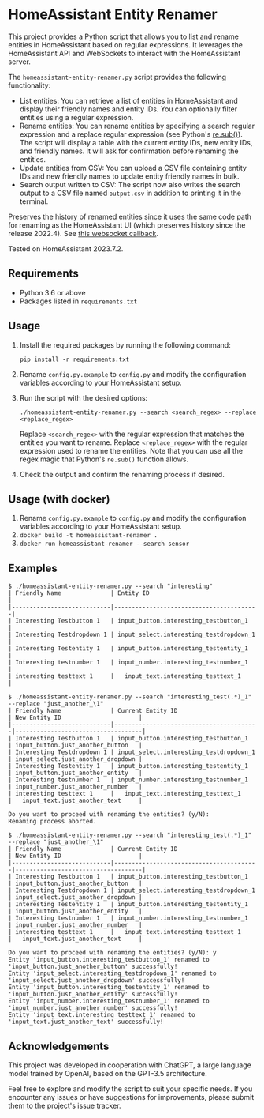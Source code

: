 # HomeAssistant Entity Renamer

This project provides a Python script that allows you to list and rename entities in HomeAssistant based on regular expressions. It leverages the HomeAssistant API and WebSockets to interact with the HomeAssistant server.

The `homeassistant-entity-renamer.py` script provides the following functionality:

-   List entities: You can retrieve a list of entities in HomeAssistant and display their friendly names and entity IDs. You can optionally filter entities using a regular expression.
-   Rename entities: You can rename entities by specifying a search regular expression and a replace regular expression (see Python's [re.sub()](https://docs.python.org/3/library/re.html#re.sub)). The script will display a table with the current entity IDs, new entity IDs, and friendly names. It will ask for confirmation before renaming the entities.
-   Update entities from CSV: You can upload a CSV file containing entity IDs and new friendly names to update entity friendly names in bulk.
-   Search output written to CSV: The script now also writes the search output to a CSV file named `output.csv` in addition to printing it in the terminal.

Preserves the history of renamed entities since it uses the same code path for renaming as the HomeAssistant UI (which preserves history since the release 2022.4). See [this websocket callback](https://github.com/home-assistant/core/blob/2023.7.2/homeassistant/components/config/entity_registry.py#L147).

Tested on HomeAssistant 2023.7.2.

## Requirements

- Python 3.6 or above
- Packages listed in `requirements.txt`

## Usage

1. Install the required packages by running the following command:
   ```
   pip install -r requirements.txt
   ```

2. Rename `config.py.example` to `config.py` and modify the configuration variables according to your HomeAssistant setup.

3. Run the script with the desired options:

   ```
   ./homeassistant-entity-renamer.py --search <search_regex> --replace <replace_regex>
   ```

   Replace `<search_regex>` with the regular expression that matches the entities you want to rename. Replace `<replace_regex>` with the regular expression used to rename the entities. Note that you can use all the regex magic that Python's `re.sub()` function allows.

4. Check the output and confirm the renaming process if desired.

## Usage (with docker)

1. Rename `config.py.example` to `config.py` and modify the configuration variables according to your HomeAssistant setup.
2. `docker build -t homeassistant-renamer .`
3. `docker run homeassistant-renamer --search sensor`

## Examples

```
$ ./homeassistant-entity-renamer.py --search "interesting"
| Friendly Name              | Entity ID                               |
|----------------------------|-----------------------------------------|
| Interesting Testbutton 1   | input_button.interesting_testbutton_1   |
| Interesting Testdropdown 1 | input_select.interesting_testdropdown_1 |
| Interesting Testentity 1   | input_button.interesting_testentity_1   |
| Interesting testnumber 1   | input_number.interesting_testnumber_1   |
| interesting testtext 1     |   input_text.interesting_testtext_1     |
```
```
$ ./homeassistant-entity-renamer.py --search "interesting_test(.*)_1" --replace "just_another_\1"
| Friendly Name              | Current Entity ID                       | New Entity ID                      |
|----------------------------|-----------------------------------------|------------------------------------|
| Interesting Testbutton 1   | input_button.interesting_testbutton_1   | input_button.just_another_button   |
| Interesting Testdropdown 1 | input_select.interesting_testdropdown_1 | input_select.just_another_dropdown |
| Interesting Testentity 1   | input_button.interesting_testentity_1   | input_button.just_another_entity   |
| Interesting testnumber 1   | input_number.interesting_testnumber_1   | input_number.just_another_number   |
| interesting testtext 1     |   input_text.interesting_testtext_1     |   input_text.just_another_text     |

Do you want to proceed with renaming the entities? (y/N): 
Renaming process aborted.
```
```
$ ./homeassistant-entity-renamer.py --search "interesting_test(.*)_1" --replace "just_another_\1"
| Friendly Name              | Current Entity ID                       | New Entity ID                      |
|----------------------------|-----------------------------------------|------------------------------------|
| Interesting Testbutton 1   | input_button.interesting_testbutton_1   | input_button.just_another_button   |
| Interesting Testdropdown 1 | input_select.interesting_testdropdown_1 | input_select.just_another_dropdown |
| Interesting Testentity 1   | input_button.interesting_testentity_1   | input_button.just_another_entity   |
| Interesting testnumber 1   | input_number.interesting_testnumber_1   | input_number.just_another_number   |
| interesting testtext 1     |   input_text.interesting_testtext_1     |   input_text.just_another_text     |

Do you want to proceed with renaming the entities? (y/N): y
Entity 'input_button.interesting_testbutton_1' renamed to 'input_button.just_another_button' successfully!
Entity 'input_select.interesting_testdropdown_1' renamed to 'input_select.just_another_dropdown' successfully!
Entity 'input_button.interesting_testentity_1' renamed to 'input_button.just_another_entity' successfully!
Entity 'input_number.interesting_testnumber_1' renamed to 'input_number.just_another_number' successfully!
Entity 'input_text.interesting_testtext_1' renamed to 'input_text.just_another_text' successfully!

```

## Acknowledgements

This project was developed in cooperation with ChatGPT, a large language model trained by OpenAI, based on the GPT-3.5 architecture.

Feel free to explore and modify the script to suit your specific needs. If you encounter any issues or have suggestions for improvements, please submit them to the project's issue tracker.
